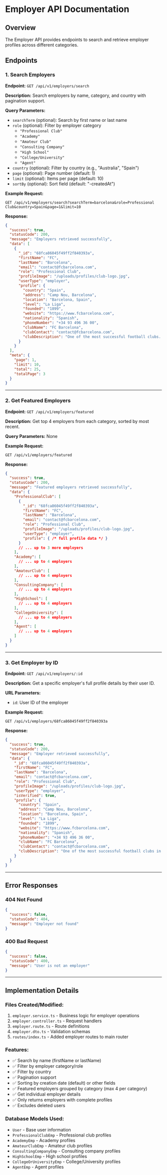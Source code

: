 
# Employer API Documentation

## Overview

The Employer API provides endpoints to search and retrieve employer profiles across different categories.

## Endpoints

### 1. Search Employers

**Endpoint:** `GET /api/v1/employers/search`

**Description:** Search employers by name, category, and country with pagination support.

**Query Parameters:**

- `searchTerm` (optional): Search by first name or last name
- `role` (optional): Filter by employer category
  - `"Professional Club"`
  - `"Academy"`
  - `"Amateur Club"`
  - `"Consulting Company"`
  - `"High School"`
  - `"College/University"`
  - `"Agent"`
- `country` (optional): Filter by country (e.g., "Australia", "Spain")
- `page` (optional): Page number (default: 1)
- `limit` (optional): Items per page (default: 10)
- `sortBy` (optional): Sort field (default: "-createdAt")

**Example Request:**

```http
GET /api/v1/employers/search?searchTerm=barcelona&role=Professional Club&country=Spain&page=1&limit=10
```

**Response:**

```json
{
  "success": true,
  "statusCode": 200,
  "message": "Employers retrieved successfully",
  "data": [
    {
      "_id": "68fca86045f49ff2f840393a",
      "firstName": "FC",
      "lastName": "Barcelona",
      "email": "contact@fcbarcelona.com",
      "role": "Professional Club",
      "profileImage": "/uploads/profiles/club-logo.jpg",
      "userType": "employer",
      "profile": {
        "country": "Spain",
        "address": "Camp Nou, Barcelona",
        "location": "Barcelona, Spain",
        "level": "La Liga",
        "founded": "1899",
        "website": "https://www.fcbarcelona.com",
        "nationality": "Spanish",
        "phoneNumber": "+34 93 496 36 00",
        "clubName": "FC Barcelona",
        "clubContact": "contact@fcbarcelona.com",
        "clubDescription": "One of the most successful football clubs..."
      }
    }
  ],
  "meta": {
    "page": 1,
    "limit": 10,
    "total": 25,
    "totalPage": 3
  }
}
```

---

### 2. Get Featured Employers

**Endpoint:** `GET /api/v1/employers/featured`

**Description:** Get top 4 employers from each category, sorted by most recent.

**Query Parameters:** None

**Example Request:**

```http
GET /api/v1/employers/featured
```

**Response:**

```json
{
  "success": true,
  "statusCode": 200,
  "message": "Featured employers retrieved successfully",
  "data": {
    "ProfessionalClub": [
      {
        "_id": "68fca86045f49ff2f840393a",
        "firstName": "FC",
        "lastName": "Barcelona",
        "email": "contact@fcbarcelona.com",
        "role": "Professional Club",
        "profileImage": "/uploads/profiles/club-logo.jpg",
        "userType": "employer",
        "profile": { /* full profile data */ }
      }
      // ... up to 3 more employers
    ],
    "Academy": [
      // ... up to 4 employers
    ],
    "AmateurClub": [
      // ... up to 4 employers
    ],
    "ConsultingCompany": [
      // ... up to 4 employers
    ],
    "HighSchool": [
      // ... up to 4 employers
    ],
    "CollegeUniversity": [
      // ... up to 4 employers
    ],
    "Agent": [
      // ... up to 4 employers
    ]
  }
}
```

---

### 3. Get Employer by ID

**Endpoint:** `GET /api/v1/employers/:id`

**Description:** Get a specific employer's full profile details by their user ID.

**URL Parameters:**

- `id`: User ID of the employer

**Example Request:**

```http
GET /api/v1/employers/68fca86045f49ff2f840393a
```

**Response:**

```json
{
  "success": true,
  "statusCode": 200,
  "message": "Employer retrieved successfully",
  "data": {
    "_id": "68fca86045f49ff2f840393a",
    "firstName": "FC",
    "lastName": "Barcelona",
    "email": "contact@fcbarcelona.com",
    "role": "Professional Club",
    "profileImage": "/uploads/profiles/club-logo.jpg",
    "userType": "employer",
    "isVerified": true,
    "profile": {
      "country": "Spain",
      "address": "Camp Nou, Barcelona",
      "location": "Barcelona, Spain",
      "level": "La Liga",
      "founded": "1899",
      "website": "https://www.fcbarcelona.com",
      "nationality": "Spanish",
      "phoneNumber": "+34 93 496 36 00",
      "clubName": "FC Barcelona",
      "clubContact": "contact@fcbarcelona.com",
      "clubDescription": "One of the most successful football clubs in the world..."
    }
  }
}
```

---

## Error Responses

### 404 Not Found

```json
{
  "success": false,
  "statusCode": 404,
  "message": "Employer not found"
}
```

### 400 Bad Request

```json
{
  "success": false,
  "statusCode": 400,
  "message": "User is not an employer"
}
```

---

## Implementation Details

### Files Created/Modified:

1. `employer.service.ts` - Business logic for employer operations
2. `employer.controller.ts` - Request handlers
3. `employer.route.ts` - Route definitions
4. `employer.dto.ts` - Validation schemas
5. `routes/index.ts` - Added employer routes to main router

### Features:

- ✅ Search by name (firstName or lastName)
- ✅ Filter by employer category/role
- ✅ Filter by country
- ✅ Pagination support
- ✅ Sorting by creation date (default) or other fields
- ✅ Featured employers grouped by category (max 4 per category)
- ✅ Get individual employer details
- ✅ Only returns employers with complete profiles
- ✅ Excludes deleted users

### Database Models Used:

- `User` - Base user information
- `ProfessionalClubEmp` - Professional club profiles
- `AcademyEmp` - Academy profiles
- `AmateurClubEmp` - Amateur club profiles
- `ConsultingCompanyEmp` - Consulting company profiles
- `HighSchoolEmp` - High school profiles
- `CollegeOrUniversityEmp` - College/University profiles
- `AgentEmp` - Agent profiles
